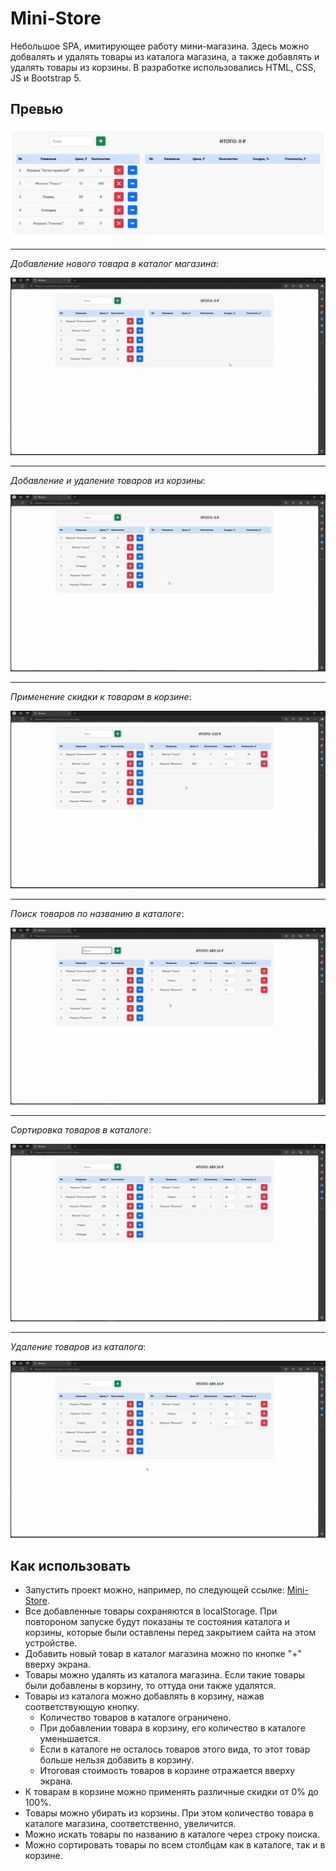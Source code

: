 # Mini-Store
Небольшое SPA, имитирующее работу мини-магазина. Здесь можно добвалять и удалять товары из каталога магазина, а также добавлять и удалять товары из корзины. В разработке использовались HTML, CSS, JS и Bootstrap 5.

## Превью
![Страница мини-магазина](preview/Store.png)

---
*Добавление нового товара в каталог магазина*:

![Новый товар в магазине](preview/Add-a-new-product.gif)

---
*Добавление и удаление товаров из корзины*:

![Добавление и удаление товаров из корзины](preview/Add-and-remove-items-from-the-cart.gif)

---
*Применение скидки к товарам в корзине*:

![Применение скидок](preview/Applying-the-discount.gif)

---
*Поиск товаров по названию в каталоге*:

![Поиск товаров](preview/Search-products-by-name.gif)

---
*Сортировка товаров в каталоге*:

![Сортировка товаров](preview/Sorting-of-goods.gif)

---
*Удаление товаров из каталога*:

![Удаление товаров](preview/Delete-goods.gif)

## Как использовать
* Запустить проект можно, например, по следующей ссылке: [Mini-Store](https://helluna.github.io/Mini-Store/).
* Все добавленные товары сохраняются в localStorage. При повтороном запуске будут показаны те состояния каталога и корзины, которые были оставлены перед закрытием сайта на этом устройстве.
* Добавить новый товар в каталог магазина можно по кнопке "+" вверху экрана.
* Товары можно удалять из каталога магазина. Если такие товары были добавлены в корзину, то оттуда они также удалятся.
* Товары из каталога можно добавлять в корзину, нажав соответствующую кнопку.
    - Количество товаров в каталоге ограничено.
    - При добавлении товара в корзину, его количество в каталоге уменьшается.
    - Если в каталоге не осталось товаров этого вида, то этот товар больше нельзя добавить в корзину.
    - Итоговая стоимость товаров в корзине отражается вверху экрана.
* К товарам в корзине можно применять различные скидки от 0% до 100%.
* Товары можно убирать из корзины. При этом количество товара в каталоге магазина, соответственно, увеличится.
* Можно искать товары по названию в каталоге через строку поиска.
* Можно сортировать товары по всем столбцам как в каталоге, так и в корзине.
